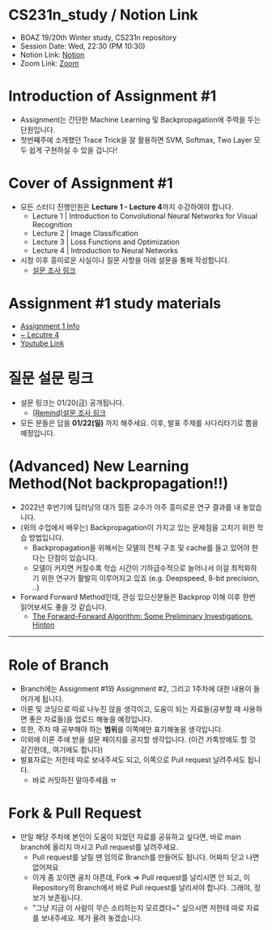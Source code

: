 # CS231n_study / Notion Link
* BOAZ 19/20th Winter study, CS231n repository  
* Session Date: Wed, 22:30 (PM 10:30)
* Notion Link: [Notion](https://url.kr/4bin67)
* Zoom Link: [Zoom](https://korea-ac-kr.zoom.us/j/96772869170?pwd=U1ZiSHJFeWJ6QXVNdHg3Z2JWMHM1Zz09)

# Introduction of Assignment #1
* Assignment는 간단한 Machine Learning 및 Backpropagation에 주력을 두는 단원입니다.
* 첫번쨰주에 소개했던 Trace Trick을 잘 활용하면 SVM, Softmax, Two Layer 모두 쉽게 구현하실 수 있을 겁니다!

# Cover of Assignment #1
* 모든 스터디 진행인원은 **Lecture 1 - Lecture 4**까지 수강하여야 합니다.
    * Lecture 1 | Introduction to Convolutional Neural Networks for Visual Recognition
    * Lecture 2 | Image Classification
    * Lecture 3 | Loss Functions and Optimization
    * Lecture 4 | Introduction to Neural Networks
* 시청 이후 흥미로운 사실이나 질문 사항을 아래 설문을 통해 작성합니다.
    * [설문 조사 링크](https://forms.gle/xGHBMjkTgrAZg3Hs8)

# Assignment #1 study materials
* [Assignment 1 Info](https://cs231n.github.io/assignments2022/assignment1/)
* [~ Lecutre 4](http://cs231n.stanford.edu/schedule.html)
* [Youtube Link](https://www.youtube.com/watch?v=vT1JzLTH4G4&list=PLC1qU-LWwrF64f4QKQT-Vg5Wr4qEE1Zxk)

# 질문 설문 링크
* 설문 링크는 01/20(금) 공개됩니다.
    * [(Remind)설문 조사 링크](https://forms.gle/xGHBMjkTgrAZg3Hs8)
* 모든 분들은 답을 **01/22(일)** 까지 해주세요. 이후, 발표 주제를 사다리타기로 뽑을 예정입니다.

# (Advanced) New Learning Method(Not backpropagation!!)
* 2022년 후반기에 딥러닝의 대가 힐튼 교수가 아주 흥미로운 연구 결과를 내 놓았습니다.
* (위의 수업에서 배우는) Backpropagation이 가지고 있는 문제점을 고치기 위한 학습 방법입니다.
    * Backpropagation을 위해서는 모델의 전체 구조 및 cache를 들고 있어야 한다는 단점이 있습니다.
    * 모델이 커지면 커질수록 학습 시간이 기하급수적으로 늘어나서 이걸 최적화하기 위한 연구가 활발히 이루어지고 있죠 (e.g. Deepspeed, 8-bit precision, ..)
* Forward Forward Method인데, 관심 있으신분들은 Backprop 이해 이후 한번 읽어보셔도 좋을 것 같습니다.
    * [The Forward-Forward Algorithm: Some Preliminary Investigations, Hinton](https://www.cs.toronto.edu/~hinton/FFA13.pdf)

---
# Role of Branch
* Branch에는 Assignment #1와 Assignment #2, 그리고 1주차에 대한 내용이 들어가게 됩니다.
* 이론 및 코딩으로 따로 나누진 않을 생각이고, 도움이 되는 자료들(공부할 때 사용하면 좋은 자료들)을 업로드 해놓을 예정입니다.
* 또한, 주차 때 공부해야 하는 **범위**를 이쪽에만 표기해놓을 생각입니다.
* 이외에 이론 주에 받을 설문 페이지를 공지할 생각입니다. (이건 카톡방에도 할 것 같긴한데,, 여기에도 합니다)
* 발표자료는 저한테 따로 보내주셔도 되고, 이쪽으로 Pull request 날려주셔도 됩니다.
    * 바로 커밋하진 말아주세욥 ㅠ

# Fork & Pull Request
* 만일 해당 주차에 본인이 도움이 되었던 자료를 공유하고 싶다면, 바로 main branch에 올리지 마시고 Pull request를 날려주세요.
    * Pull request를 날릴 땐 임의로 Branch를 만들어도 됩니다. 어짜피 닫고 나면 없어져요
    * 이게 좀 꼬이면 골치 아픈데, Fork => Pull request를 날리시면 안 되고, 이 Repository의 Branch에서 바로 Pull request를 날리셔야 합니다. 그래야, 정보가 보존됩니다.
    * "그냥 지금 이 사람이 무슨 소리하는지 모르겠다~" 싶으시면 저한테 따로 자료를 보내주세요. 제가 올려 놓겠습니다.
